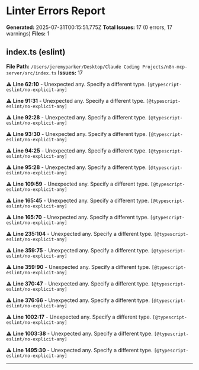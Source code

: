 # Linter Errors Report

**Generated:** 2025-07-31T00:15:51.775Z
**Total Issues:** 17 (0 errors, 17 warnings)
**Files:** 1

## index.ts (eslint)

**File Path:** `/Users/jeremyparker/Desktop/Claude Coding Projects/n8n-mcp-server/src/index.ts`
**Issues:** 17

⚠️ **Line 62:10** - Unexpected any. Specify a different type. `[@typescript-eslint/no-explicit-any]`

⚠️ **Line 91:31** - Unexpected any. Specify a different type. `[@typescript-eslint/no-explicit-any]`

⚠️ **Line 92:28** - Unexpected any. Specify a different type. `[@typescript-eslint/no-explicit-any]`

⚠️ **Line 93:30** - Unexpected any. Specify a different type. `[@typescript-eslint/no-explicit-any]`

⚠️ **Line 94:25** - Unexpected any. Specify a different type. `[@typescript-eslint/no-explicit-any]`

⚠️ **Line 95:28** - Unexpected any. Specify a different type. `[@typescript-eslint/no-explicit-any]`

⚠️ **Line 109:59** - Unexpected any. Specify a different type. `[@typescript-eslint/no-explicit-any]`

⚠️ **Line 165:45** - Unexpected any. Specify a different type. `[@typescript-eslint/no-explicit-any]`

⚠️ **Line 165:70** - Unexpected any. Specify a different type. `[@typescript-eslint/no-explicit-any]`

⚠️ **Line 235:104** - Unexpected any. Specify a different type. `[@typescript-eslint/no-explicit-any]`

⚠️ **Line 359:75** - Unexpected any. Specify a different type. `[@typescript-eslint/no-explicit-any]`

⚠️ **Line 359:90** - Unexpected any. Specify a different type. `[@typescript-eslint/no-explicit-any]`

⚠️ **Line 370:47** - Unexpected any. Specify a different type. `[@typescript-eslint/no-explicit-any]`

⚠️ **Line 376:66** - Unexpected any. Specify a different type. `[@typescript-eslint/no-explicit-any]`

⚠️ **Line 1002:17** - Unexpected any. Specify a different type. `[@typescript-eslint/no-explicit-any]`

⚠️ **Line 1003:38** - Unexpected any. Specify a different type. `[@typescript-eslint/no-explicit-any]`

⚠️ **Line 1495:30** - Unexpected any. Specify a different type. `[@typescript-eslint/no-explicit-any]`

---

